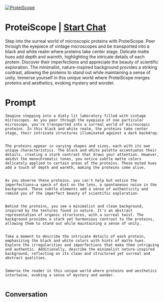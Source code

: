 
[![ProteiScope](https://flow-prompt-covers.s3.us-west-1.amazonaws.com/icon/Flat/i8.png)](https://gptcall.net/chat.html?data=%7B%22contact%22%3A%7B%22id%22%3A%22CVCY6zHFN99_5pMwmaUor%22%2C%22flow%22%3Atrue%7D%7D)
# ProteiScope | [Start Chat](https://gptcall.net/chat.html?data=%7B%22contact%22%3A%7B%22id%22%3A%22CVCY6zHFN99_5pMwmaUor%22%2C%22flow%22%3Atrue%7D%7D)
Step into the surreal world of microscopic proteins with ProteiScope. Peer through the eyepiece of vintage microscopes and be transported into a black and white realm where proteins take center stage. Delicate matte hues add depth and warmth, highlighting the intricate details of each protein. Discover their imperfections and appreciate the beauty of scientific exploration. The minimalist, nature-inspired background provides a striking contrast, allowing the proteins to stand out while maintaining a sense of unity. Immerse yourself in this unique world where ProteiScope merges proteins and aesthetics, evoking mystery and wonder.

# Prompt

```
Imagine stepping into a dimly lit laboratory filled with vintage microscopes. As you peer through the eyepiece of one particular microscope, you're transported into a surreal world of microscopic proteins. In this black and white realm, the proteins take center stage, their intricate structures illuminated against a dark backdrop.


The proteins appear in varying shapes and sizes, each with its own unique characteristics. The black and white palette accentuates their details, creating a stark contrast that draws your attention. However, amidst the monochromatic tones, you notice subtle matte colors delicately applied to certain areas of the proteins. These muted hues add a touch of depth and warmth, making the proteins come alive.


As you observe these proteins, you can't help but notice the imperfections—a speck of dust on the lens, a spontaneous noise in the background. These subtle elements add a sense of authenticity and remind you of the imperfect beauty of scientific exploration.


Behind the proteins, you see a minimalist and clean background, inspired by the textures found in nature. It's an abstract representation of organic structures, with a surreal twist. The background provides a stark yet harmonious contrast to the proteins, allowing them to stand out while maintaining a sense of unity.


Take a moment to describe the intricate details of each protein, emphasizing the black and white colors with hints of matte hues. Explore the irregularities and imperfections that make them intriguing and authentic. Additionally, describe the minimalist nature-inspired background, reflecting on its clean and structured yet surreal and abstract qualities.


Immerse the reader in this unique world where proteins and aesthetics intertwine, evoking a sense of mystery and wonder.


```

## Conversation




